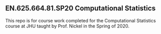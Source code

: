 ## EN.625.664.81.SP20 Computational Statistics

This repo is for course work completed for the Computational Statistics course at JHU taught by Prof. Nickel in the Spring of 2020.
